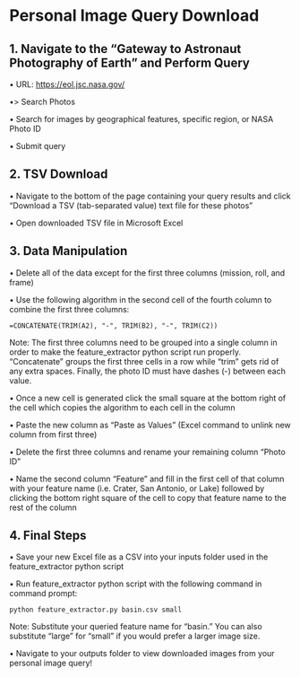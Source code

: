 # Personal Image Query Download

## 1. Navigate to the “Gateway to Astronaut Photography of Earth” and Perform Query
  •	URL: https://eol.jsc.nasa.gov/
  
  •> Search Photos
  
  •	Search for images by geographical features, specific region, or NASA Photo ID
  
  •	Submit query

## 2. TSV Download
  •	Navigate to the bottom of the page containing your query results and click “Download a TSV (tab-separated value) text file for these photos”

  •	Open downloaded TSV file in Microsoft Excel

## 3. Data Manipulation
  •	Delete all of the data except for the first three columns (mission, roll, and frame)
  
  •	Use the following algorithm in the second cell of the fourth column to combine the first three columns:        
  ```
  =CONCATENATE(TRIM(A2), "-", TRIM(B2), "-", TRIM(C2))
  ```
  Note: The first three columns need to be grouped into a single column in order to make the feature_extractor python script run properly.    “Concatenate” groups the first three cells in a row while “trim” gets rid of any extra spaces. Finally, the photo ID must have dashes     (-) between each value.
  
  •	Once a new cell is generated click the small square at the bottom right of the cell which copies the algorithm to each cell in the        column
  
  •	Paste the new column as “Paste as Values” (Excel command to unlink new column from first three)
  
  •	Delete the first three columns and rename your remaining column “Photo ID”
  
  •	Name the second column “Feature” and fill in the first cell of that column with your feature name (i.e. Crater, San Antonio, or Lake)     followed by clicking the bottom right square of the cell to copy that feature name to the rest of the column

## 4. Final Steps
  •	Save your new Excel file as a CSV into your inputs folder used in the feature_extractor python script
  
  •	Run feature_extractor python script with the following command in command prompt: 
  ```
  python feature_extractor.py basin.csv small
  ```
  Note: Substitute your queried feature name for “basin.” You can also substitute “large” for “small” if you would prefer a larger image     size.
  
  •	Navigate to your outputs folder to view downloaded images from your personal image query!

